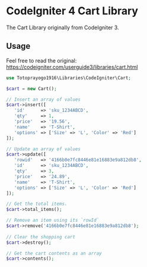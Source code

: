 # CodeIgniter 4 Cart Library

The Cart Library originally from CodeIgniter 3.

## Usage
Feel free to read the original: https://codeigniter.com/userguide3/libraries/cart.html 

 ```php
 use Totoprayogo1916\Libraries\CodeIgniter\Cart;

 $cart = new Cart();
 
 // Insert an array of values
 $cart->insert([
    'id'      => 'sku_1234ABCD',
    'qty'     => 1,
    'price'   => '19.56',
    'name'    => 'T-Shirt',
    'options' => ['Size' => 'L', 'Color' => 'Red']
]);
 
 // Update an array of values
 $cart->update([
    'rowid'   => '4166b0e7fc8446e81e16883e9a812db8',
    'id'      => 'sku_1234ABCD',
    'qty'     => 3,
    'price'   => '24.89',
    'name'    => 'T-Shirt',
    'options' => ['Size' => 'L', 'Color' => 'Red']
]);

// Get the total items.
$cart->total_items();

// Remove an item using its `rowId`
$cart->remove('4166b0e7fc8446e81e16883e9a812db8');
   
// Clear the shopping cart
$cart->destroy();

// Get the cart contents as an array
$cart->contents();
 ```
